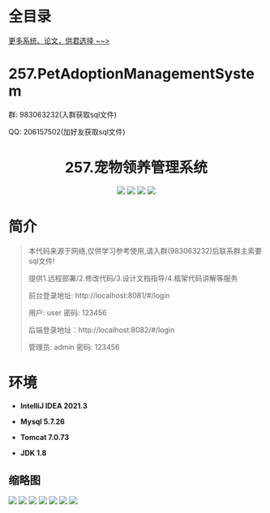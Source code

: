 # 全目录

[更多系统、论文，供君选择 ~~>](https://www.yuque.com/wisebit/blog)

# 257.PetAdoptionManagementSystem

<p>群: 983063232(入群获取sql文件)</p>
<p>QQ: 206157502(加好友获取sql文件)</p>

<p><h1 align="center">257.宠物领养管理系统</h1></p>


<p align="center">
	<img src="https://img.shields.io/badge/jdk-1.8-orange.svg"/>
    <img src="https://img.shields.io/badge/springboot-5.x-lightgrey.svg"/>
    <img src="https://img.shields.io/badge/vue-3.x-blue.svg"/>
    <img src="https://img.shields.io/badge/mybatis-5.x-yellow.svg"/>
</p>

# 简介

> 本代码来源于网络,仅供学习参考使用,请入群(983063232)后联系群主索要sql文件!
>
> 提供1.远程部署/2.修改代码/3.设计文档指导/4.框架代码讲解等服务
>
> 前台登录地址: http://localhost:8081/#/login
>
> 用户: user 密码: 123456
>
> 后端登录地址：http://localhost:8082/#/login
>
> 管理员: admin   密码: 123456
>

# 环境

- <b>IntelliJ IDEA 2021.3</b>

- <b>Mysql 5.7.26</b>

- <b>Tomcat 7.0.73</b>

- <b>JDK 1.8</b>




## 缩略图

![](https://bitwise.oss-cn-heyuan.aliyuncs.com/2024/9/10/bc5384d0-6a66-4d0f-85fa-ba075be22806.png)
![](https://bitwise.oss-cn-heyuan.aliyuncs.com/2024/9/10/eab77ae1-c112-4dac-b5ae-805d75e0e2d8.png)
![](https://bitwise.oss-cn-heyuan.aliyuncs.com/2024/9/10/4e541be2-9c41-40b0-b566-fb1ebc74fa2d.png)
![](https://bitwise.oss-cn-heyuan.aliyuncs.com/2024/9/10/206bbcae-fa5f-4ee1-980c-dfeff417fc92.png)
![](https://bitwise.oss-cn-heyuan.aliyuncs.com/2024/9/10/dfe42637-9fd9-4707-88c0-2231471d6673.png)
![](https://bitwise.oss-cn-heyuan.aliyuncs.com/2024/9/10/ddfe61ba-a1eb-4583-afe6-3d0566d5f69b.png)
![](https://bitwise.oss-cn-heyuan.aliyuncs.com/2024/9/10/0d04afeb-c568-41d2-bc27-c37009227040.png)





